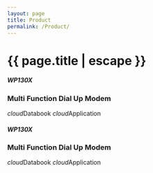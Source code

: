 ```yaml
---
layout: page
title: Product
permalink: /Product/
---
```


<h1 class="page-title">{{ page.title | escape }}</h1>

<div class="section">
    <h5>WP130X </h5> 
    <h3>   Multi Function Dial Up Modem </h3> 
    <div class="row">
          <div class="col s12">
                <a class="waves-effect waves-light btn"><i class="material-icons left">cloud</i>Databook</a>
                <a class="waves-effect waves-light btn"><i class="material-icons right">cloud</i>Application</a>
          </div>
    </div>
</div>
<div class="divider"></div>
<div class="section">
    <h5>WP130X </h5> 
    <h3>   Multi Function Dial Up Modem </h3> 
    <div class="row">
          <div class="col s12">
                <a class="waves-effect waves-light btn"><i class="material-icons left">cloud</i>Databook</a>
                <a class="waves-effect waves-light btn"><i class="material-icons right">cloud</i>Application</a>
          </div>
    </div>
</div>
